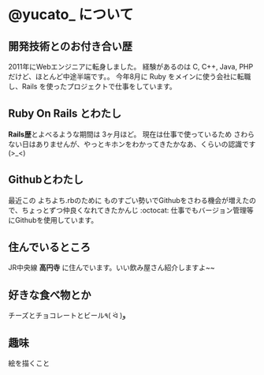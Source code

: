 # @yucato_ について
## 開発技術とのお付き合い歴
2011年にWebエンジニアに転身しました。
経験があるのは C, C++, Java, PHP だけど、ほとんど中途半端です。。
今年8月に Ruby をメインに使う会社に転職し、Rails を使ったプロジェクトで仕事をしています。
## Ruby On Rails とわたし
**Rails歴**とよべるような期間は 3ヶ月ほど。
現在は仕事で使っているため さわらない日はありませんが、やっとキホンをわかってきたかなあ、くらいの認識です(>_<)
## Githubとわたし
最近この よちよち.rbのために ものすごい勢いでGithubをさわる機会が増えたので、ちょっとずつ仲良くなれてきたかんじ :octocat:
仕事でもバージョン管理等にGithubを使用しています。
## 住んでいるところ
JR中央線 **高円寺** に住んでいます。いい飲み屋さん紹介しますよ~~
## 好きな食べ物とか
チーズとチョコレートとビール٩( ᐛ )و
## 趣味
絵を描くこと
